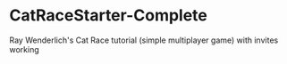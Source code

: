 # CatRaceStarter-Complete
Ray Wenderlich's Cat Race tutorial (simple multiplayer game) with invites working
